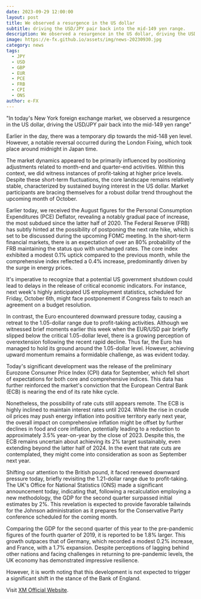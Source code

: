 ```yaml
---
date: 2023-09-29 12:00:00
layout: post
title: We observed a resurgence in the US dollar
subtitle: driving the USD/JPY pair back into the mid-149 yen range.
description: We observed a resurgence in the US dollar, driving the USD/JPY pair back into the mid-149 yen range.
image: https://e-fx.github.io/assets/img/news-20230930.jpg
category: news
tags:
  - JPY
  - USD
  - GBP
  - EUR
  - PCE
  - FRB
  - CPI
  - ONS
author: e-FX
---
```


"In today's New York foreign exchange market, we observed a resurgence in the US dollar, driving the USD/JPY pair back into the mid-149 yen range"

Earlier in the day, there was a temporary dip towards the mid-148 yen level. However, a notable reversal occurred during the London Fixing, which took place around midnight in Japan time.

The market dynamics appeared to be primarily influenced by positioning adjustments related to month-end and quarter-end activities. Within this context, we did witness instances of profit-taking at higher price levels. Despite these short-term fluctuations, the core landscape remains relatively stable, characterized by sustained buying interest in the US dollar. Market participants are bracing themselves for a robust dollar trend throughout the upcoming month of October.

Earlier today, we received the August figures for the Personal Consumption Expenditures (PCE) Deflator, revealing a notably gradual pace of increase, the most subdued since the latter half of 2020. The Federal Reserve (FRB) has subtly hinted at the possibility of postponing the next rate hike, which is set to be discussed during the upcoming FOMC meeting. In the short-term financial markets, there is an expectation of over an 80% probability of the FRB maintaining the status quo with unchanged rates. The core index exhibited a modest 0.1% uptick compared to the previous month, while the comprehensive index reflected a 0.4% increase, predominantly driven by the surge in energy prices.

It's imperative to recognize that a potential US government shutdown could lead to delays in the release of critical economic indicators. For instance, next week's highly anticipated US employment statistics, scheduled for Friday, October 6th, might face postponement if Congress fails to reach an agreement on a budget resolution.

In contrast, the Euro encountered downward pressure today, causing a retreat to the 1.05-dollar range due to profit-taking activities. Although we witnessed brief moments earlier this week when the EUR/USD pair briefly slipped below the critical 1.05-dollar level, there is a growing perception of overextension following the recent rapid decline. Thus far, the Euro has managed to hold its ground around the 1.05-dollar level. However, achieving upward momentum remains a formidable challenge, as was evident today.

Today's significant development was the release of the preliminary Eurozone Consumer Price Index (CPI) data for September, which fell short of expectations for both core and comprehensive indices. This data has further reinforced the market's conviction that the European Central Bank (ECB) is nearing the end of its rate hike cycle.

Nonetheless, the possibility of rate cuts still appears remote. The ECB is highly inclined to maintain interest rates until 2024. While the rise in crude oil prices may push energy inflation into positive territory early next year, the overall impact on comprehensive inflation might be offset by further declines in food and core inflation, potentially leading to a reduction to approximately 3.5% year-on-year by the close of 2023. Despite this, the ECB remains uncertain about achieving its 2% target sustainably, even extending beyond the latter half of 2024. In the event that rate cuts are contemplated, they might come into consideration as soon as September next year.

Shifting our attention to the British pound, it faced renewed downward pressure today, briefly revisiting the 1.21-dollar range due to profit-taking. The UK's Office for National Statistics (ONS) made a significant announcement today, indicating that, following a recalculation employing a new methodology, the GDP for the second quarter surpassed initial estimates by 2%. This revelation is expected to provide favorable tailwinds for the Johnson administration as it prepares for the Conservative Party conference scheduled for the coming month.

Comparing the GDP for the second quarter of this year to the pre-pandemic figures of the fourth quarter of 2019, it is reported to be 1.8% larger. This growth outpaces that of Germany, which recorded a modest 0.2% increase, and France, with a 1.7% expansion. Despite perceptions of lagging behind other nations and facing challenges in returning to pre-pandemic levels, the UK economy has demonstrated impressive resilience.

However, it is worth noting that this development is not expected to trigger a significant shift in the stance of the Bank of England.

Visit [XM Official Website](https://clicks.pipaffiliates.com/c?c=550036&l=en&p=0).